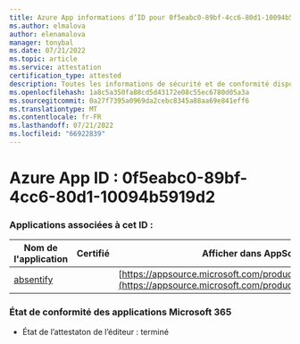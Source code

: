 ```yaml
---
title: Azure App informations d’ID pour 0f5eabc0-89bf-4cc6-80d1-10094b5919d2
ms.author: elmalova
author: elenamalova
manager: tonybal
ms.date: 07/21/2022
ms.topic: article
ms.service: attestation
certification_type: attested
description: Toutes les informations de sécurité et de conformité disponibles pour 0f5eabc0-89bf-4cc6-80d1-10094b5919d2.
ms.openlocfilehash: 1a8c5a350fa88cd5d43172e08c55ec6780d05a3a
ms.sourcegitcommit: 0a27f7395a0969da2cebc8345a88aa69e841eff6
ms.translationtype: MT
ms.contentlocale: fr-FR
ms.lasthandoff: 07/21/2022
ms.locfileid: "66922839"
---
```

# <a name="azure-app-id-0f5eabc0-89bf-4cc6-80d1-10094b5919d2"></a>Azure App ID : 0f5eabc0-89bf-4cc6-80d1-10094b5919d2


### <a name="apps-associated-with-this-id"></a>Applications associées à cet ID :
| **Nom de l'application** | **Certifié** | **Afficher dans AppSource** |
|--------------|---------------|-----------------------|
| [absentify](../forward/WA200003833.md) |  | [https://appsource.microsoft.com/product/office/WA200003833](https://appsource.microsoft.com/product/office/WA200003833) |

### <a name="microsoft-365-app-compliance-status"></a>État de conformité des applications Microsoft 365
- État de l’attestaton de l’éditeur : terminé
